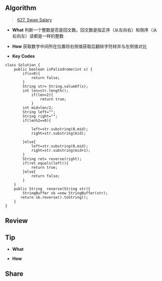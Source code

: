## Algorithm
> [627. Swap Salary](https://leetcode-cn.com/problems/palindrome-number/description/)

* **What** 判断一个整数是否是回文数。回文数是指正序（从左向右）和倒序（从右向左）读都是一样的整数

* **How** 获取数字中间所在位置将右侧值获取后翻转字符转并与左侧值对比

* **Key Codes**
```
class Solution {
    public boolean isPalindrome(int x) {
        if(x<0){
            return false;
        }
        String str= String.valueOf(x);
        int len=str.length();
            if(len<2){
                return true;
            }
        int mid=len/2;
        String left="";
        String right="";
        if(len%2==0){

            left=str.substring(0,mid);
            right=str.substring(mid);

        }else{
            left=str.substring(0,mid);
            right=str.substring(mid+1);
        }
        String ret= reverse(right);
        if(ret.equals(left)){
            return true;
        }else{
            return false;
        }
    }
    public String  reverse(String str){
        StringBuffer sb =new StringBuffer(str);
       return sb.reverse().toString();
    }
}
```

## Review
> 



## Tip

* **What**

* **How**


## Share


